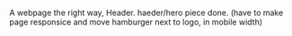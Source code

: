 A webpage the right way, Header. haeder/hero piece done. (have to make page responsice and move hamburger next to logo, in mobile width)
